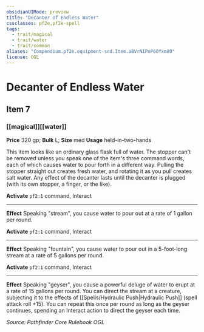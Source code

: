 ```yaml
---
obsidianUIMode: preview
title: "Decanter of Endless Water"
cssclasses: pf2e,pf2e-spell
tags:
  - trait/magical
  - trait/water
  - trait/common
aliases: "Compendium.pf2e.equipment-srd.Item.aBVrNIPoPGOYxm80"
license: OGL
---
```

# Decanter of Endless Water
## Item 7
### [[magical]][[water]]


**Price** 320 gp; 
**Bulk** L; **Size** med
**Usage** held-in-two-hands

This item looks like an ordinary glass flask full of water. The stopper can't be removed unless you speak one of the item's three command words, each of which causes water to pour forth in a different way. Pulling the stopper straight out creates fresh water, and rotating it as you pull creates salt water. Any effect of the decanter lasts until the decanter is plugged (with its own stopper, a finger, or the like).

**Activate** `pf2:1` command, Interact

* * *

**Effect** Speaking "stream", you cause water to pour out at a rate of 1 gallon per round.

**Activate** `pf2:1` command, Interact

* * *

**Effect** Speaking "fountain", you cause water to pour out in a 5-foot-long stream at a rate of 5 gallons per round.

**Activate** `pf2:1` command, Interact

* * *

**Effect** Speaking "geyser", you cause a powerful deluge of water to erupt at a rate of 15 gallons per round. You can direct the stream at a creature, subjecting it to the effects of [[Spells/Hydraulic Push|Hydraulic Push]] (spell attack roll +15). You can repeat this once per round as long as the geyser continues, spending an Interact action to direct the geyser each time.

*Source: Pathfinder Core Rulebook*
*OGL*